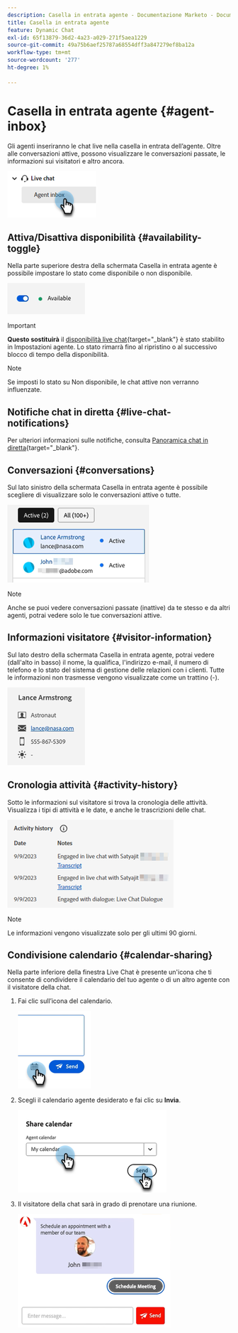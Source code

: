 ```yaml
---
description: Casella in entrata agente - Documentazione Marketo - Documentazione del prodotto
title: Casella in entrata agente
feature: Dynamic Chat
exl-id: 65f13879-36d2-4a23-a029-271f5aea1229
source-git-commit: 49a75b6aef25787a68554dff3a847279ef8ba12a
workflow-type: tm+mt
source-wordcount: '277'
ht-degree: 1%

---
```


# Casella in entrata agente {#agent-inbox}

Gli agenti inseriranno le chat live nella casella in entrata dell’agente. Oltre alle conversazioni attive, possono visualizzare le conversazioni passate, le informazioni sui visitatori e altro ancora.

![](assets/agent-inbox-1.png)

## Attiva/Disattiva disponibilità {#availability-toggle}

Nella parte superiore destra della schermata Casella in entrata agente è possibile impostare lo stato come disponibile o non disponibile.

![](assets/agent-inbox-2.png)

>[!IMPORTANT]
>
>**Questo sostituirà** il [disponibilità live chat](/help/marketo/product-docs/demand-generation/dynamic-chat/setup-and-configuration/agent-settings.md#live-chat-availability){target="_blank"} è stato stabilito in Impostazioni agente. Lo stato rimarrà fino al ripristino o al successivo blocco di tempo della disponibilità.

>[!NOTE]
>
>Se imposti lo stato su Non disponibile, le chat attive non verranno influenzate.

## Notifiche chat in diretta {#live-chat-notifications}

Per ulteriori informazioni sulle notifiche, consulta [Panoramica chat in diretta](/help/marketo/product-docs/demand-generation/dynamic-chat/live-chat/live-chat-overview.md#live-chat-notifications){target="_blank"}.

## Conversazioni {#conversations}

Sul lato sinistro della schermata Casella in entrata agente è possibile scegliere di visualizzare solo le conversazioni attive o tutte.

![](assets/agent-inbox-4.png)

>[!NOTE]
>
>Anche se puoi vedere conversazioni passate (inattive) da te stesso e da altri agenti, potrai vedere solo le tue conversazioni attive.

## Informazioni visitatore {#visitor-information}

Sul lato destro della schermata Casella in entrata agente, potrai vedere (dall&#39;alto in basso) il nome, la qualifica, l&#39;indirizzo e-mail, il numero di telefono e lo stato del sistema di gestione delle relazioni con i clienti. Tutte le informazioni non trasmesse vengono visualizzate come un trattino (-).

![](assets/agent-inbox-5.png)

## Cronologia attività {#activity-history}

Sotto le informazioni sul visitatore si trova la cronologia delle attività. Visualizza i tipi di attività e le date, e anche le trascrizioni delle chat.

![](assets/agent-inbox-6.png)

>[!NOTE]
>
>Le informazioni vengono visualizzate solo per gli ultimi 90 giorni.

## Condivisione calendario {#calendar-sharing}

Nella parte inferiore della finestra Live Chat è presente un&#39;icona che ti consente di condividere il calendario del tuo agente o di un altro agente con il visitatore della chat.

1. Fai clic sull’icona del calendario.

   ![](assets/agent-inbox-7.png)

1. Scegli il calendario agente desiderato e fai clic su **Invia**.

   ![](assets/agent-inbox-8.png)

1. Il visitatore della chat sarà in grado di prenotare una riunione.

   ![](assets/agent-inbox-9.png)
